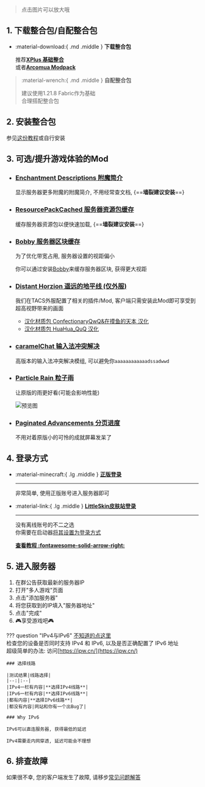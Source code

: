 > 点击图片可以放大哦

## 1. 下载整合包/自配整合包
<div class="grid cards" markdown>

-   :material-download:{ .md .middle } __下载整合包__

    推荐[__XPlus 基础整合__](https://www.mcmod.cn/modpack/467.html)  
    或者[__Arcomua Modpack__](https://www.mcmod.cn/modpack/606.html)  

>   :material-wrench:{ .md .middle } __自配整合包__
>
>   建议使用1.21.8 Fabric作为基础  
>   合理搭配整合包

</div>

## 2. 安装整合包
参见[这份教程](https://www.bilibili.com/opus/806747033441402937)或自行安装

## 3. 可选/提升游戏体验的Mod
<div class="grid cards" markdown>

-   ### [Enchantment Descriptions 附魔简介](https://www.mcmod.cn/class/1945.html)
    
    显示服务器更多附魔的附魔简介, 不用经常查文档, {==**墙裂建议安装**==}
    
-   ### [ResourcePackCached 服务器资源包缓存](https://www.mcmod.cn/class/20117.html)
    缓存服务器资源包以便快速加载, {==**墙裂建议安装**==}

-   ### [Bobby 服务器区块缓存](https://www.mcmod.cn/class/5291.html)
    为了优化带宽占用, 服务器设置的视距偏小

    你可以通过安装[Bobby](https://www.mcmod.cn/class/5291.html)来缓存服务器区块, 获得更大视距

-   ### [Distant Horzion 遥远的地平线 (仅外服)](https://www.mcmod.cn/class/5009.html)
    我们在TACS外服配置了相关的插件/Mod, 客户端只需安装此Mod即可享受到超高视野带来的画面  

    - [汉化材质包 ConfectionaryQwQ&在摸鱼的天本 汉化](https://modrinth.com/project/Lk0fz74T)
    - [汉化材质包 HuaHua_QuQ 汉化](https://modrinth.com/project/rkWYmOTW)

-   ### [caramelChat 输入法冲突解决](https://www.mcmod.cn/class/17135.html)
    高版本的输入法冲突解决模组, 可以避免你```aaaaaaaaaaaadssadwwd```

-   ### [Particle Rain 粒子雨](https://www.mcmod.cn/class/4897.html)
    让原版的雨更好看(可能会影响性能)

    ![预览图](https://img.fastmirror.net/s/2025/08/27/68aefdaf7abd1.png)

-   ### [Paginated Advancements 分页进度](https://www.mcmod.cn/class/8062.html)
    不用对着原版小的可怜的成就屏幕发呆了

</div>

## 4. 登录方式
<div class="grid cards" markdown>

-   :material-minecraft:{ .lg .middle } __[正版登录](https://www.minecraft.net/)__

    ---
    非常简单, 使用正版账号进入服务器即可



-   :material-link:{ .lg .middle } __[LittleSkin皮肤站登录](https://manual.littlesk.in/newbee/)__

    ---
    没有离线账号的不二之选  
    你需要在启动器[将其设置为登录方式](https://manual.littlesk.in/yggdrasil/client)  

    __[查看教程 :fontawesome-solid-arrow-right:](https://manual.littlesk.in/newbee/)__
</div>

## 5. 进入服务器
1. 在群公告获取最新的服务器IP
2. 打开"多人游戏"页面
3. 点击"添加服务器"
4. 将您获取到的IP填入"服务器地址"
5. 点击"完成"
6. 🎮享受游戏吧🎮

??? question "IPv4与IPv6"
    [不知道的点这里](utilities.md#百度百科)  
    检查您的设备是否同时支持 IPv4 和 IPv6, 以及是否正确配置了 IPv6 地址  
    超级简单的办法: 访问[https://ipw.cn/](https://ipw.cn/)  

    ### 选择线路

    |测试结果|线路选择|
    |--:|:--|
    |IPv4一栏有内容|**选择IPv4线路**|
    |IPv6一栏有内容|**选择IPv6线路**|
    |都有内容|**选择IPv6线路**|
    |都没有内容|网站和你有一个出Bug了|

    ### Why IPv6
     
    IPv6可以直连服务器, 获得最低的延迟

    IPv4需要走内网穿透, 延迟可能会不理想

## 6. 排查故障
如果很不幸, 您的客户端发生了故障, 请移步[常见问题解答](FAQs.md)